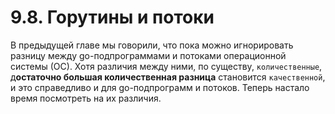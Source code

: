 # 9.8. Горутины и потоки

В предыдущей главе мы говорили, что пока можно игнорировать разницу между go-подпрограммами и потоками операционной
системы (ОС). Хотя различия между ними, по существу, `количественные`, д**остаточно большая количественная разница**
становится `качественной`, и это справедливо и для go-подпрограмм и потоков. Теперь настало время посмотреть на их
различия.